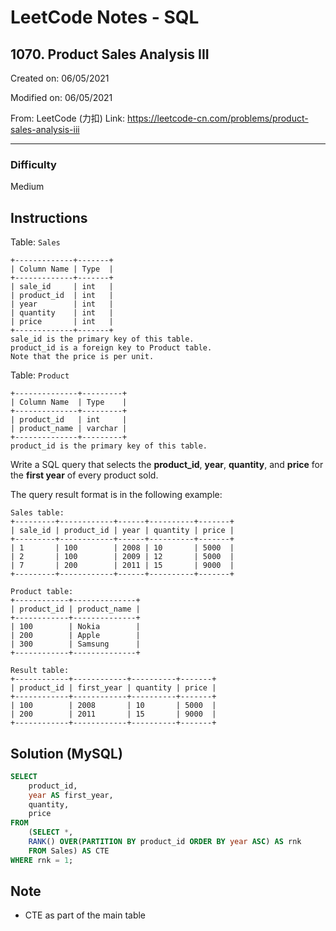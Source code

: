 # LeetCode Notes - SQL

## 1070. Product Sales Analysis III

Created on: 06/05/2021

Modified on: 06/05/2021

From: LeetCode (力扣)
Link: https://leetcode-cn.com/problems/product-sales-analysis-iii

---

### Difficulty

Medium

## Instructions

Table: `Sales`

```
+-------------+-------+
| Column Name | Type  |
+-------------+-------+
| sale_id     | int   |
| product_id  | int   |
| year        | int   |
| quantity    | int   |
| price       | int   |
+-------------+-------+
sale_id is the primary key of this table.
product_id is a foreign key to Product table.
Note that the price is per unit.
```

Table: `Product`

```
+--------------+---------+
| Column Name  | Type    |
+--------------+---------+
| product_id   | int     |
| product_name | varchar |
+--------------+---------+
product_id is the primary key of this table.
```

Write a SQL query that selects the **product_id**, **year**, **quantity**, and 
**price** for the **first year** of every product sold.

The query result format is in the following example:

```
Sales table:
+---------+------------+------+----------+-------+
| sale_id | product_id | year | quantity | price |
+---------+------------+------+----------+-------+ 
| 1       | 100        | 2008 | 10       | 5000  |
| 2       | 100        | 2009 | 12       | 5000  |
| 7       | 200        | 2011 | 15       | 9000  |
+---------+------------+------+----------+-------+

Product table:
+------------+--------------+
| product_id | product_name |
+------------+--------------+
| 100        | Nokia        |
| 200        | Apple        |
| 300        | Samsung      |
+------------+--------------+

Result table:
+------------+------------+----------+-------+
| product_id | first_year | quantity | price |
+------------+------------+----------+-------+ 
| 100        | 2008       | 10       | 5000  |
| 200        | 2011       | 15       | 9000  |
+------------+------------+----------+-------+
```

## Solution (MySQL)

``` sql
SELECT
    product_id,
    year AS first_year,
    quantity,
    price
FROM
    (SELECT *,
    RANK() OVER(PARTITION BY product_id ORDER BY year ASC) AS rnk
    FROM Sales) AS CTE
WHERE rnk = 1;
```

## Note

- CTE as part of the main table